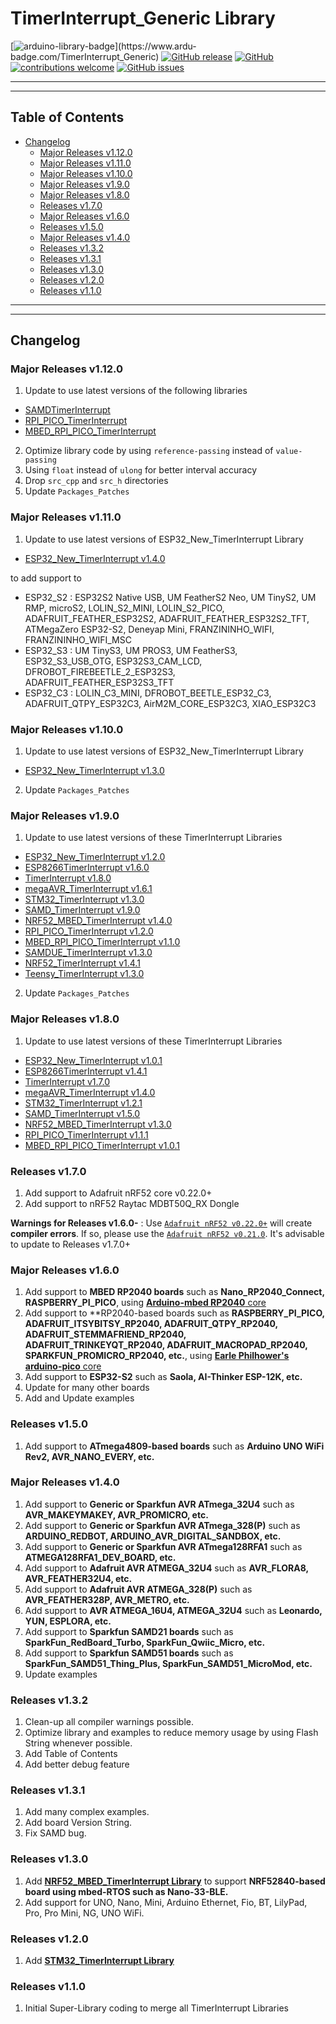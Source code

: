# TimerInterrupt_Generic Library

[![arduino-library-badge](https://www.ardu-badge.com/badge/TimerInterrupt_Generic.svg?)](https://www.ardu-badge.com/TimerInterrupt_Generic)
[![GitHub release](https://img.shields.io/github/release/khoih-prog/TimerInterrupt_Generic.svg)](https://github.com/khoih-prog/TimerInterrupt_Generic/releases)
[![GitHub](https://img.shields.io/github/license/mashape/apistatus.svg)](https://github.com/khoih-prog/TimerInterrupt_Generic/blob/main/LICENSE)
[![contributions welcome](https://img.shields.io/badge/contributions-welcome-brightgreen.svg?style=flat)](#Contributing)
[![GitHub issues](https://img.shields.io/github/issues/khoih-prog/TimerInterrupt_Generic.svg)](http://github.com/khoih-prog/TimerInterrupt_Generic/issues)

---
---

## Table of Contents

* [Changelog](#changelog)
  * [Major Releases v1.12.0](#major-releases-v1120)
  * [Major Releases v1.11.0](#major-releases-v1110)
  * [Major Releases v1.10.0](#major-releases-v1100)
  * [Major Releases v1.9.0](#major-releases-v190)
  * [Major Releases v1.8.0](#major-releases-v180)
  * [Releases v1.7.0](#releases-v170)
  * [Major Releases v1.6.0](#major-releases-v160)
  * [Releases v1.5.0](#releases-v150)
  * [Major Releases v1.4.0](#major-releases-v140)
  * [Releases v1.3.2](#releases-v132)
  * [Releases v1.3.1](#releases-v131)
  * [Releases v1.3.0](#releases-v130)
  * [Releases v1.2.0](#releases-v120)
  * [Releases v1.1.0](#releases-v110)


---
---

## Changelog

### Major Releases v1.12.0

1. Update to use latest versions of the following libraries
- [SAMDTimerInterrupt](https://github.com/khoih-prog/SAMDTimerInterrupt)
- [RPI_PICO_TimerInterrupt](https://github.com/khoih-prog/RPI_PICO_TimerInterrupt)
- [MBED_RPI_PICO_TimerInterrupt](https://github.com/khoih-prog/MBED_RPI_PICO_TimerInterrupt)
2. Optimize library code by using `reference-passing` instead of `value-passing`
3. Using `float` instead of `ulong` for better interval accuracy
4. Drop `src_cpp` and `src_h` directories
5. Update `Packages_Patches`


### Major Releases v1.11.0

1. Update to use latest versions of ESP32_New_TimerInterrupt Library

  - [ESP32_New_TimerInterrupt v1.4.0](https://github.com/khoih-prog/ESP32_New_TimerInterrupt)
  
  to add support to 
  - ESP32_S2 : ESP32S2 Native USB, UM FeatherS2 Neo, UM TinyS2, UM RMP, microS2, LOLIN_S2_MINI, LOLIN_S2_PICO, ADAFRUIT_FEATHER_ESP32S2, ADAFRUIT_FEATHER_ESP32S2_TFT, ATMegaZero ESP32-S2, Deneyap Mini, FRANZININHO_WIFI, FRANZININHO_WIFI_MSC
  - ESP32_S3 : UM TinyS3, UM PROS3, UM FeatherS3, ESP32_S3_USB_OTG, ESP32S3_CAM_LCD, DFROBOT_FIREBEETLE_2_ESP32S3, ADAFRUIT_FEATHER_ESP32S3_TFT
  - ESP32_C3 : LOLIN_C3_MINI, DFROBOT_BEETLE_ESP32_C3, ADAFRUIT_QTPY_ESP32C3, AirM2M_CORE_ESP32C3, XIAO_ESP32C3

### Major Releases v1.10.0

1. Update to use latest versions of ESP32_New_TimerInterrupt Library

  - [ESP32_New_TimerInterrupt v1.3.0](https://github.com/khoih-prog/ESP32_New_TimerInterrupt)

2. Update `Packages_Patches`


### Major Releases v1.9.0

1. Update to use latest versions of these TimerInterrupt Libraries

  - [ESP32_New_TimerInterrupt v1.2.0](https://github.com/khoih-prog/ESP32_New_TimerInterrupt)
  - [ESP8266TimerInterrupt v1.6.0](https://github.com/khoih-prog/ESP8266TimerInterrupt)
  - [TimerInterrupt v1.8.0](https://github.com/khoih-prog/TimerInterrupt)
  - [megaAVR_TimerInterrupt v1.6.1](https://github.com/khoih-prog/megaAVR_TimerInterrupt)
  - [STM32_TimerInterrupt v1.3.0](https://github.com/khoih-prog/STM32_TimerInterrupt)
  - [SAMD_TimerInterrupt v1.9.0](https://github.com/khoih-prog/SAMD_TimerInterrupt)
  - [NRF52_MBED_TimerInterrupt v1.4.0](https://github.com/khoih-prog/NRF52_MBED_TimerInterrupt)
  - [RPI_PICO_TimerInterrupt v1.2.0](https://github.com/khoih-prog/RPI_PICO_TimerInterrupt)
  - [MBED_RPI_PICO_TimerInterrupt v1.1.0](https://github.com/khoih-prog/MBED_RPI_PICO_TimerInterrupt)
  - [SAMDUE_TimerInterrupt v1.3.0](https://github.com/khoih-prog/SAMDUE_TimerInterrupt)
  - [NRF52_TimerInterrupt v1.4.1](https://github.com/khoih-prog/NRF52_TimerInterrupt)
  - [Teensy_TimerInterrupt v1.3.0](https://github.com/khoih-prog/Teensy_TimerInterrupt)
2. Update `Packages_Patches`

### Major Releases v1.8.0

1. Update to use latest versions of these TimerInterrupt Libraries

  - [ESP32_New_TimerInterrupt v1.0.1](https://github.com/khoih-prog/ESP32_New_TimerInterrupt)
  - [ESP8266TimerInterrupt v1.4.1](https://github.com/khoih-prog/ESP8266TimerInterrupt)
  - [TimerInterrupt v1.7.0](https://github.com/khoih-prog/TimerInterrupt)
  - [megaAVR_TimerInterrupt v1.4.0](https://github.com/khoih-prog/megaAVR_TimerInterrupt)
  - [STM32_TimerInterrupt v1.2.1](https://github.com/khoih-prog/STM32_TimerInterrupt)
  - [SAMD_TimerInterrupt v1.5.0](https://github.com/khoih-prog/SAMD_TimerInterrupt)
  - [NRF52_MBED_TimerInterrupt v1.3.0](https://github.com/khoih-prog/NRF52_MBED_TimerInterrupt)
  - [RPI_PICO_TimerInterrupt v1.1.1](https://github.com/khoih-prog/RPI_PICO_TimerInterrupt)
  - [MBED_RPI_PICO_TimerInterrupt v1.0.1](https://github.com/khoih-prog/MBED_RPI_PICO_TimerInterrupt)
  
### Releases v1.7.0

1. Add support to Adafruit nRF52 core v0.22.0+
2. Add support to nRF52 Raytac MDBT50Q_RX Dongle

**Warnings for Releases v1.6.0-** : Use [`Adafruit nRF52 v0.22.0+`](https://github.com/adafruit/Adafruit_nRF52_Arduino/releases/tag/0.22.0) will create **compiler errors**. If so, please use the [`Adafruit nRF52 v0.21.0`](https://github.com/adafruit/Adafruit_nRF52_Arduino/releases/tag/0.21.0). It's advisable to update to Releases v1.7.0+

### Major Releases v1.6.0

1. Add support to **MBED RP2040 boards** such as **Nano_RP2040_Connect, RASPBERRY_PI_PICO**, using [**Arduino-mbed RP2040** core](https://github.com/arduino/ArduinoCore-mbed)
2. Add support to **RP2040-based boards such as **RASPBERRY_PI_PICO, ADAFRUIT_ITSYBITSY_RP2040, ADAFRUIT_QTPY_RP2040, ADAFRUIT_STEMMAFRIEND_RP2040, ADAFRUIT_TRINKEYQT_RP2040, ADAFRUIT_MACROPAD_RP2040, SPARKFUN_PROMICRO_RP2040, etc.**, using [**Earle Philhower's arduino-pico** core](https://github.com/earlephilhower/arduino-pico)
3. Add support to **ESP32-S2** such as **Saola, AI-Thinker ESP-12K, etc.**
4. Update for many other boards
5. Add and Update examples

### Releases v1.5.0

1. Add support to **ATmega4809-based boards** such as **Arduino UNO WiFi Rev2, AVR_NANO_EVERY, etc.**

### Major Releases v1.4.0

1. Add support to **Generic or Sparkfun AVR ATmega_32U4** such as **AVR_MAKEYMAKEY, AVR_PROMICRO, etc.**
2. Add support to **Generic or Sparkfun AVR ATmega_328(P)** such as **ARDUINO_REDBOT, ARDUINO_AVR_DIGITAL_SANDBOX, etc.**
3. Add support to **Generic or Sparkfun AVR ATmega128RFA1** such as **ATMEGA128RFA1_DEV_BOARD, etc.**
4. Add support to **Adafruit AVR ATMEGA_32U4** such as **AVR_FLORA8, AVR_FEATHER32U4, etc.**
5. Add support to **Adafruit AVR ATMEGA_328(P)** such as **AVR_FEATHER328P, AVR_METRO, etc.**
6. Add support to **AVR ATMEGA_16U4, ATMEGA_32U4** such as **Leonardo, YUN, ESPLORA, etc.**
7. Add support to **Sparkfun SAMD21 boards** such as **SparkFun_RedBoard_Turbo, SparkFun_Qwiic_Micro, etc.**
8. Add support to **Sparkfun SAMD51 boards** such as **SparkFun_SAMD51_Thing_Plus, SparkFun_SAMD51_MicroMod, etc.**
9. Update examples

### Releases v1.3.2

1. Clean-up all compiler warnings possible.
2. Optimize library and examples to reduce memory usage by using Flash String whenever possible.
3. Add Table of Contents
4. Add better debug feature

### Releases v1.3.1

1. Add many complex examples.
2. Add board Version String.
3. Fix SAMD bug.


### Releases v1.3.0

1. Add [**NRF52_MBED_TimerInterrupt Library**](https://github.com/khoih-prog/NRF52_MBED_TimerInterrupt) to support **NRF52840-based board using mbed-RTOS such as Nano-33-BLE.**
2. Add support for UNO, Nano, Mini, Arduino Ethernet, Fio, BT, LilyPad, Pro, Pro Mini, NG, UNO WiFi.


### Releases v1.2.0

1. Add [**STM32_TimerInterrupt Library**](https://github.com/khoih-prog/STM32_TimerInterrupt)

### Releases v1.1.0

1. Initial Super-Library coding to merge all TimerInterrupt Libraries
   


